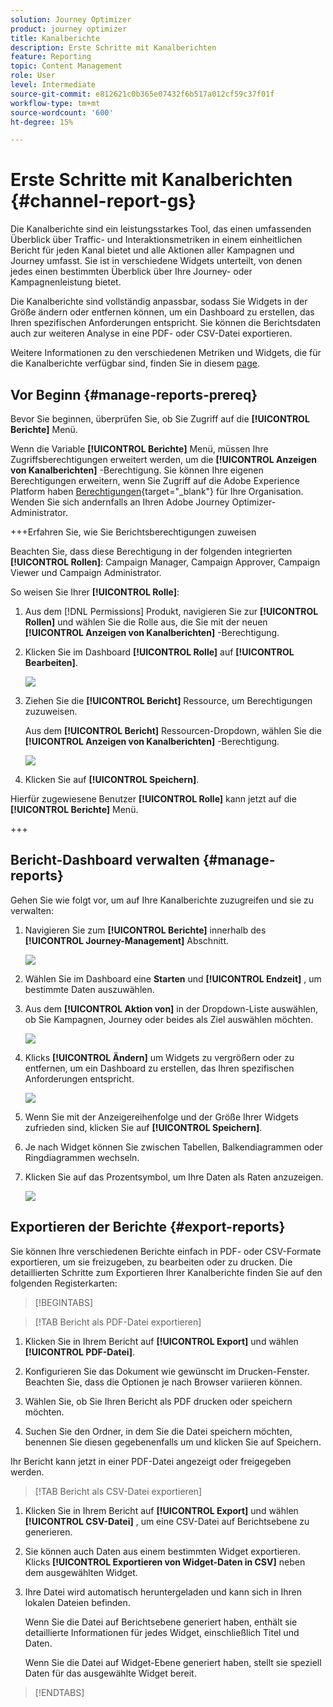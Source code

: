 ```yaml
---
solution: Journey Optimizer
product: journey optimizer
title: Kanalberichte
description: Erste Schritte mit Kanalberichten
feature: Reporting
topic: Content Management
role: User
level: Intermediate
source-git-commit: e812621c0b365e07432f6b517a012cf59c37f01f
workflow-type: tm+mt
source-wordcount: '600'
ht-degree: 15%

---
```


# Erste Schritte mit Kanalberichten {#channel-report-gs}

Die Kanalberichte sind ein leistungsstarkes Tool, das einen umfassenden Überblick über Traffic- und Interaktionsmetriken in einem einheitlichen Bericht für jeden Kanal bietet und alle Aktionen aller Kampagnen und Journey umfasst. Sie ist in verschiedene Widgets unterteilt, von denen jedes einen bestimmten Überblick über Ihre Journey- oder Kampagnenleistung bietet.

Die Kanalberichte sind vollständig anpassbar, sodass Sie Widgets in der Größe ändern oder entfernen können, um ein Dashboard zu erstellen, das Ihren spezifischen Anforderungen entspricht. Sie können die Berichtsdaten auch zur weiteren Analyse in eine PDF- oder CSV-Datei exportieren.

Weitere Informationen zu den verschiedenen Metriken und Widgets, die für die Kanalberichte verfügbar sind, finden Sie in diesem [page](channel-report.md).

## Vor Beginn {#manage-reports-prereq}

Bevor Sie beginnen, überprüfen Sie, ob Sie Zugriff auf die **[!UICONTROL Berichte]** Menü.

Wenn die Variable **[!UICONTROL Berichte]** Menü, müssen Ihre Zugriffsberechtigungen erweitert werden, um die **[!UICONTROL Anzeigen von Kanalberichten]** -Berechtigung. Sie können Ihre eigenen Berechtigungen erweitern, wenn Sie Zugriff auf die Adobe Experience Platform haben [Berechtigungen](https://experienceleague.adobe.com/docs/experience-platform/access-control/home.html){target="_blank"} für Ihre Organisation. Wenden Sie sich andernfalls an Ihren Adobe Journey Optimizer-Administrator.

+++Erfahren Sie, wie Sie Berichtsberechtigungen zuweisen

Beachten Sie, dass diese Berechtigung in der folgenden integrierten **[!UICONTROL Rollen]**: Campaign Manager, Campaign Approver, Campaign Viewer und Campaign Administrator.

So weisen Sie Ihrer **[!UICONTROL Rolle]**:

1. Aus dem [!DNL Permissions] Produkt, navigieren Sie zur **[!UICONTROL Rollen]** und wählen Sie die Rolle aus, die Sie mit der neuen **[!UICONTROL Anzeigen von Kanalberichten]** -Berechtigung.

1. Klicken Sie im Dashboard **[!UICONTROL Rolle]** auf **[!UICONTROL Bearbeiten]**.

   ![](assets/channel_permission_1.png)

1. Ziehen Sie die **[!UICONTROL Bericht]** Ressource, um Berechtigungen zuzuweisen.

   Aus dem **[!UICONTROL Bericht]** Ressourcen-Dropdown, wählen Sie die **[!UICONTROL Anzeigen von Kanalberichten]** -Berechtigung.

   ![](assets/channel_permission_2.png)

1. Klicken Sie auf **[!UICONTROL Speichern]**.

Hierfür zugewiesene Benutzer **[!UICONTROL Rolle]** kann jetzt auf die **[!UICONTROL Berichte]** Menü.

+++

## Bericht-Dashboard verwalten {#manage-reports}

Gehen Sie wie folgt vor, um auf Ihre Kanalberichte zuzugreifen und sie zu verwalten:

1. Navigieren Sie zum **[!UICONTROL Berichte]** innerhalb des **[!UICONTROL Journey-Management]** Abschnitt.

   ![](assets/channel_report_1.png)

1. Wählen Sie im Dashboard eine **Starten** und **[!UICONTROL Endzeit]** , um bestimmte Daten auszuwählen.

1. Aus dem **[!UICONTROL Aktion von]** in der Dropdown-Liste auswählen, ob Sie Kampagnen, Journey oder beides als Ziel auswählen möchten.

   ![](assets/channel_report_2.png)

1. Klicks **[!UICONTROL Ändern]** um Widgets zu vergrößern oder zu entfernen, um ein Dashboard zu erstellen, das Ihren spezifischen Anforderungen entspricht.

   ![](assets/channel_report_3.png)

1. Wenn Sie mit der Anzeigereihenfolge und der Größe Ihrer Widgets zufrieden sind, klicken Sie auf **[!UICONTROL Speichern]**.

1. Je nach Widget können Sie zwischen Tabellen, Balkendiagrammen oder Ringdiagrammen wechseln.

1. Klicken Sie auf das Prozentsymbol, um Ihre Daten als Raten anzuzeigen.

   ![](assets/channel_report_4.png)

## Exportieren der Berichte {#export-reports}

Sie können Ihre verschiedenen Berichte einfach in PDF- oder CSV-Formate exportieren, um sie freizugeben, zu bearbeiten oder zu drucken. Die detaillierten Schritte zum Exportieren Ihrer Kanalberichte finden Sie auf den folgenden Registerkarten:

>[!BEGINTABS]

>[!TAB Bericht als PDF-Datei exportieren]

1. Klicken Sie in Ihrem Bericht auf **[!UICONTROL Export]** und wählen **[!UICONTROL PDF-Datei]**.

1. Konfigurieren Sie das Dokument wie gewünscht im Drucken-Fenster. Beachten Sie, dass die Optionen je nach Browser variieren können.

1. Wählen Sie, ob Sie Ihren Bericht als PDF drucken oder speichern möchten.

1. Suchen Sie den Ordner, in dem Sie die Datei speichern möchten, benennen Sie diesen gegebenenfalls um und klicken Sie auf Speichern.

Ihr Bericht kann jetzt in einer PDF-Datei angezeigt oder freigegeben werden.

>[!TAB Bericht als CSV-Datei exportieren]

1. Klicken Sie in Ihrem Bericht auf **[!UICONTROL Export]** und wählen **[!UICONTROL CSV-Datei]** , um eine CSV-Datei auf Berichtsebene zu generieren.

1. Sie können auch Daten aus einem bestimmten Widget exportieren. Klicks **[!UICONTROL Exportieren von Widget-Daten in CSV]** neben dem ausgewählten Widget.

1. Ihre Datei wird automatisch heruntergeladen und kann sich in Ihren lokalen Dateien befinden.

   Wenn Sie die Datei auf Berichtsebene generiert haben, enthält sie detaillierte Informationen für jedes Widget, einschließlich Titel und Daten.

   Wenn Sie die Datei auf Widget-Ebene generiert haben, stellt sie speziell Daten für das ausgewählte Widget bereit.

>[!ENDTABS]
